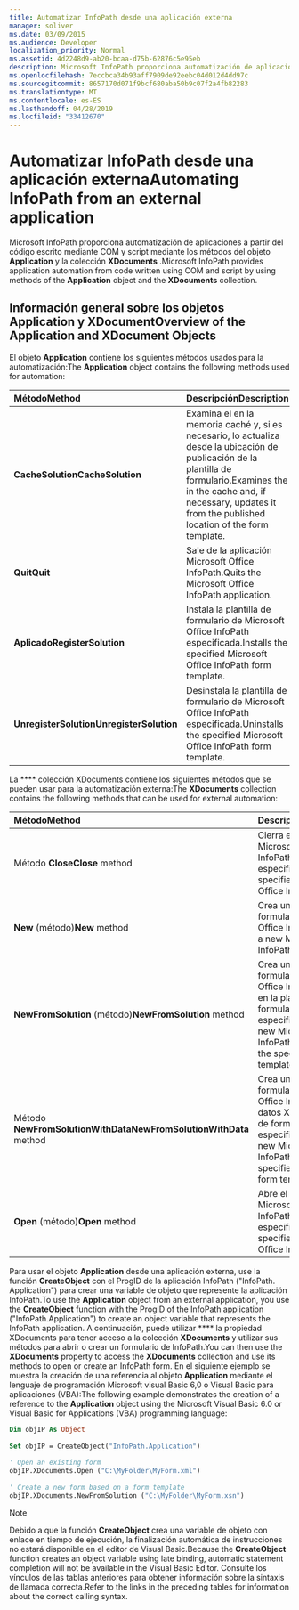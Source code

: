 ```yaml
---
title: Automatizar InfoPath desde una aplicación externa
manager: soliver
ms.date: 03/09/2015
ms.audience: Developer
localization_priority: Normal
ms.assetid: 4d2248d9-ab20-bcaa-d75b-62876c5e95eb
description: Microsoft InfoPath proporciona automatización de aplicaciones a partir del código escrito mediante COM y script mediante los métodos del objeto Application y la colección XDocuments.
ms.openlocfilehash: 7eccbca34b93aff7909de92eebc04d012d4dd97c
ms.sourcegitcommit: 8657170d071f9bcf680aba50b9c07f2a4fb82283
ms.translationtype: MT
ms.contentlocale: es-ES
ms.lasthandoff: 04/28/2019
ms.locfileid: "33412670"
---
```

# <a name="automating-infopath-from-an-external-application"></a><span data-ttu-id="d823b-103">Automatizar InfoPath desde una aplicación externa</span><span class="sxs-lookup"><span data-stu-id="d823b-103">Automating InfoPath from an external application</span></span>

<span data-ttu-id="d823b-104">Microsoft InfoPath proporciona automatización de aplicaciones a partir del código escrito mediante COM y script mediante los métodos del objeto **Application** y la colección **XDocuments** .</span><span class="sxs-lookup"><span data-stu-id="d823b-104">Microsoft InfoPath provides application automation from code written using COM and script by using methods of the **Application** object and the **XDocuments** collection.</span></span> 
  
## <a name="overview-of-the-application-and-xdocument-objects"></a><span data-ttu-id="d823b-105">Información general sobre los objetos Application y XDocument</span><span class="sxs-lookup"><span data-stu-id="d823b-105">Overview of the Application and XDocument Objects</span></span>

<span data-ttu-id="d823b-106">El objeto **Application** contiene los siguientes métodos usados para la automatización:</span><span class="sxs-lookup"><span data-stu-id="d823b-106">The **Application** object contains the following methods used for automation:</span></span> 
  
|<span data-ttu-id="d823b-107">**Método**</span><span class="sxs-lookup"><span data-stu-id="d823b-107">**Method**</span></span>|<span data-ttu-id="d823b-108">**Descripción**</span><span class="sxs-lookup"><span data-stu-id="d823b-108">**Description**</span></span>|
|:-----|:-----|
|<span data-ttu-id="d823b-109">**CacheSolution**</span><span class="sxs-lookup"><span data-stu-id="d823b-109">**CacheSolution**</span></span> <br/> |<span data-ttu-id="d823b-110">Examina el en la memoria caché y, si es necesario, lo actualiza desde la ubicación de publicación de la plantilla de formulario.</span><span class="sxs-lookup"><span data-stu-id="d823b-110">Examines the in the cache and, if necessary, updates it from the published location of the form template.</span></span>  <br/> |
|<span data-ttu-id="d823b-111">**Quit**</span><span class="sxs-lookup"><span data-stu-id="d823b-111">**Quit**</span></span> <br/> |<span data-ttu-id="d823b-112">Sale de la aplicación Microsoft Office InfoPath.</span><span class="sxs-lookup"><span data-stu-id="d823b-112">Quits the Microsoft Office InfoPath application.</span></span>  <br/> |
|<span data-ttu-id="d823b-113">**Aplicado**</span><span class="sxs-lookup"><span data-stu-id="d823b-113">**RegisterSolution**</span></span> <br/> |<span data-ttu-id="d823b-114">Instala la plantilla de formulario de Microsoft Office InfoPath especificada.</span><span class="sxs-lookup"><span data-stu-id="d823b-114">Installs the specified Microsoft Office InfoPath form template.</span></span>  <br/> |
|<span data-ttu-id="d823b-115">**UnregisterSolution**</span><span class="sxs-lookup"><span data-stu-id="d823b-115">**UnregisterSolution**</span></span> <br/> |<span data-ttu-id="d823b-116">Desinstala la plantilla de formulario de Microsoft Office InfoPath especificada.</span><span class="sxs-lookup"><span data-stu-id="d823b-116">Uninstalls the specified Microsoft Office InfoPath form template.</span></span>  <br/> |
   
<span data-ttu-id="d823b-117">La \*\*\*\* colección XDocuments contiene los siguientes métodos que se pueden usar para la automatización externa:</span><span class="sxs-lookup"><span data-stu-id="d823b-117">The **XDocuments** collection contains the following methods that can be used for external automation:</span></span> 
  
|<span data-ttu-id="d823b-118">**Método**</span><span class="sxs-lookup"><span data-stu-id="d823b-118">**Method**</span></span>|<span data-ttu-id="d823b-119">**Descripción**</span><span class="sxs-lookup"><span data-stu-id="d823b-119">**Description**</span></span>|
|:-----|:-----|
|<span data-ttu-id="d823b-120">Método **Close**</span><span class="sxs-lookup"><span data-stu-id="d823b-120">**Close** method</span></span>  <br/> |<span data-ttu-id="d823b-121">Cierra el formulario de Microsoft Office InfoPath especificado.</span><span class="sxs-lookup"><span data-stu-id="d823b-121">Closes the specified Microsoft Office InfoPath form.</span></span>  <br/> |
|<span data-ttu-id="d823b-122">**New** (método)</span><span class="sxs-lookup"><span data-stu-id="d823b-122">**New** method</span></span>  <br/> |<span data-ttu-id="d823b-123">Crea un nuevo formulario de Microsoft Office InfoPath.</span><span class="sxs-lookup"><span data-stu-id="d823b-123">Creates a new Microsoft Office InfoPath form.</span></span>  <br/> |
|<span data-ttu-id="d823b-124">**NewFromSolution** (método)</span><span class="sxs-lookup"><span data-stu-id="d823b-124">**NewFromSolution** method</span></span>  <br/> |<span data-ttu-id="d823b-125">Crea un nuevo formulario de Microsoft Office InfoPath basado en la plantilla de formulario especificada.</span><span class="sxs-lookup"><span data-stu-id="d823b-125">Creates a new Microsoft Office InfoPath form based on the specified form template.</span></span>  <br/> |
|<span data-ttu-id="d823b-126">Método **NewFromSolutionWithData**</span><span class="sxs-lookup"><span data-stu-id="d823b-126">**NewFromSolutionWithData** method</span></span>  <br/> |<span data-ttu-id="d823b-127">Crea un nuevo formulario de Microsoft Office InfoPath con los datos XML y la plantilla de formulario especificados.</span><span class="sxs-lookup"><span data-stu-id="d823b-127">Creates a new Microsoft Office InfoPath form using the specified XML data and form template.</span></span>  <br/> |
|<span data-ttu-id="d823b-128">**Open** (método)</span><span class="sxs-lookup"><span data-stu-id="d823b-128">**Open** method</span></span>  <br/> |<span data-ttu-id="d823b-129">Abre el formulario de Microsoft Office InfoPath especificado.</span><span class="sxs-lookup"><span data-stu-id="d823b-129">Opens the specified Microsoft Office InfoPath form.</span></span>  <br/> |
   
<span data-ttu-id="d823b-130">Para usar el objeto **Application** desde una aplicación externa, use la función **CreateObject** con el ProgID de la aplicación InfoPath ("InfoPath. Application") para crear una variable de objeto que represente la aplicación InfoPath.</span><span class="sxs-lookup"><span data-stu-id="d823b-130">To use the **Application** object from an external application, you use the **CreateObject** function with the ProgID of the InfoPath application ("InfoPath.Application") to create an object variable that represents the InfoPath application.</span></span> <span data-ttu-id="d823b-131">A continuación, puede utilizar \*\*\*\* la propiedad XDocuments para tener acceso a la colección **XDocuments** y utilizar sus métodos para abrir o crear un formulario de InfoPath.</span><span class="sxs-lookup"><span data-stu-id="d823b-131">You can then use the **XDocuments** property to access the **XDocuments** collection and use its methods to open or create an InfoPath form.</span></span> <span data-ttu-id="d823b-132">En el siguiente ejemplo se muestra la creación de una referencia al objeto **Application** mediante el lenguaje de programación Microsoft visual Basic 6,0 o Visual Basic para aplicaciones (VBA):</span><span class="sxs-lookup"><span data-stu-id="d823b-132">The following example demonstrates the creation of a reference to the **Application** object using the Microsoft Visual Basic 6.0 or Visual Basic for Applications (VBA) programming language:</span></span> 
  
```vb
Dim objIP As Object 
 
Set objIP = CreateObject("InfoPath.Application") 
 
' Open an existing form 
objIP.XDocuments.Open ("C:\MyFolder\MyForm.xml") 
 
' Create a new form based on a form template 
objIP.XDocuments.NewFromSolution ("C:\MyFolder\MyForm.xsn") 

```

> [!NOTE]
> <span data-ttu-id="d823b-133">Debido a que la función **CreateObject** crea una variable de objeto con enlace en tiempo de ejecución, la finalización automática de instrucciones no estará disponible en el editor de Visual Basic.</span><span class="sxs-lookup"><span data-stu-id="d823b-133">Because the **CreateObject** function creates an object variable using late binding, automatic statement completion will not be available in the Visual Basic Editor.</span></span> <span data-ttu-id="d823b-134">Consulte los vínculos de las tablas anteriores para obtener información sobre la sintaxis de llamada correcta.</span><span class="sxs-lookup"><span data-stu-id="d823b-134">Refer to the links in the preceding tables for information about the correct calling syntax.</span></span> 
  

